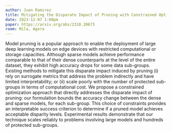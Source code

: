 ```yaml
---
author: Juan Ramirez
title: Mitigating the Disparate Impact of Pruning with Constrained Optimization
date: 2023-12-07 1:00pm
paper: https://arxiv.org/abs/2310.20673
room: Mila, Agora
---
```


Model pruning is a popular approach to enable the deployment of large deep learning models on edge devices with restricted computational or storage capacities. Although sparse models achieve performance comparable to that of their dense counterparts at the level of the entire dataset, they exhibit high accuracy drops for some data sub-groups. Existing methods to mitigate this disparate impact induced by pruning (i) rely on surrogate metrics that address the problem indirectly and have limited interpretability; or (ii) scale poorly with the number of protected sub-groups in terms of computational cost. We propose a constrained optimization approach that directly addresses the disparate impact of pruning: our formulation bounds the accuracy change between the dense and sparse models, for each sub-group. This choice of constraints provides an interpretable success criterion to determine if a pruned model achieves acceptable disparity levels. Experimental results demonstrate that our technique scales reliably to problems involving large models and hundreds of protected sub-groups.

